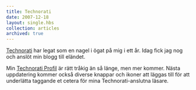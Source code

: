 ```yaml
---
title: Technorati
date: 2007-12-18
layout: single.hbs
collection: articles
archived: true
---
```

[Technorati](http://technorati.com) har legat som en nagel i ögat på mig
i ett år. Idag fick jag nog och anslöt min blogg till eländet.

Min [Technorati Profil](http://technorati.com/claim/e8h2emqvn7) är rätt
tråkig än så länge, men mer kommer. Nästa uppdatering kommer också
diverse knappar och ikoner att läggas till för att underlätta taggande
et cetera för mina Technorati-anslutna läsare.